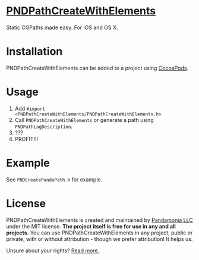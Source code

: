 [PNDPathCreateWithElements](https://github.com/pandamonia/PNDPathCreateWithElements)
====================================================================================

Static CGPaths made easy. For iOS and OS X.

Installation
============

PNDPathCreateWithElements can be added to a project using [CocoaPods](http://cocoapods.org).

Usage
=====

1. Add `#import <PNDPathCreateWithElements/PNDPathCreateWithElements.h>`
2. Call `PNDPathCreateWithElements` or generate a path using `PNDPathLogDescription`.
3. ???
4. PROFIT!!!

Example
=======

See `PNDCreatePandaPath.h` for example.

License
=======

PNDPathCreateWithElements is created and maintained by [Pandamonia LLC](https://github.com/pandamonia) under the MIT license.  **The project itself is free for use in any and all projects.**  You can use PNDPathCreateWithElements in any project, public or private, with or without attribution - though we prefer attribution! It helps us.

Unsure about your rights? [Read more.](LICENSE)
